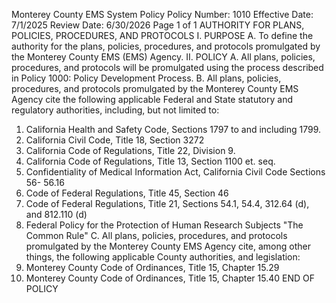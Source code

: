 Monterey County EMS System Policy
Policy Number: 1010
Effective Date: 7/1/2025
Review Date: 6/30/2026
Page 1 of 1
AUTHORITY FOR PLANS, POLICIES, PROCEDURES, AND
PROTOCOLS
I. PURPOSE
A. To define the authority for the plans, policies, procedures, and protocols promulgated by
the Monterey County EMS (EMS) Agency.
II. POLICY
A. All plans, policies, procedures, and protocols will be promulgated using the process
described in Policy 1000: Policy Development Process.
B. All plans, policies, procedures, and protocols promulgated by the Monterey County EMS
Agency cite the following applicable Federal and State statutory and regulatory
authorities, including, but not limited to:
1. California Health and Safety Code, Sections 1797 to and including 1799.
2. California Civil Code, Title 18, Section 3272
3. California Code of Regulations, Title 22, Division 9.
4. California Code of Regulations, Title 13, Section 1100 et. seq.
5. Confidentiality of Medical Information Act, California Civil Code Sections 56-
56.16
6. Code of Federal Regulations, Title 45, Section 46
7. Code of Federal Regulations, Title 21, Sections 54.1, 54.4, 312.64 (d), and
812.110 (d)
8. Federal Policy for the Protection of Human Research Subjects "The Common
Rule"
C. All plans, policies, procedures, and protocols promulgated by the Monterey County EMS
Agency cite, among other things, the following applicable County authorities, and
legislation:
1. Monterey County Code of Ordinances, Title 15, Chapter 15.29
2. Monterey County Code of Ordinances, Title 15, Chapter 15.40
END OF POLICY

